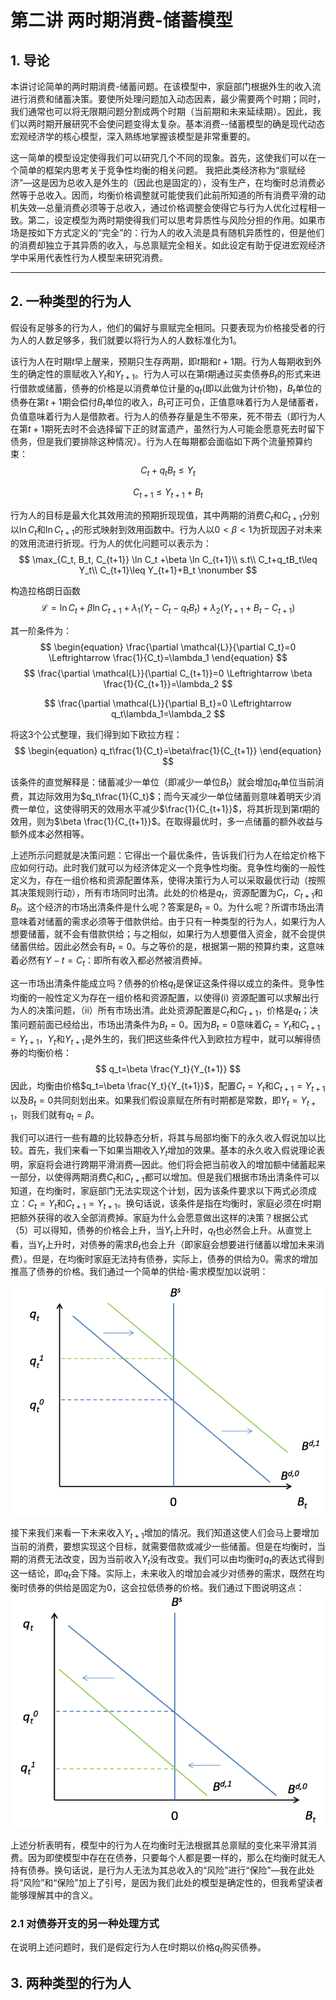 # 第二讲 两时期消费-储蓄模型

## 1. 导论

本讲讨论简单的两时期消费-储蓄问题。在该模型中，家庭部门根据外生的收入流进行消费和储蓄决策。要使所处理问题加入动态因素，最少需要两个时期；同时，我们通常也可以将无限期问题分割成两个时期（当前期和未来延续期）。因此，我们以两时期开展研究不会使问题变得太复杂。基本消费--储蓄模型的确是现代动态宏观经济学的核心模型，深入熟练地掌握该模型是非常重要的。

这一简单的模型设定使得我们可以研究几个不同的现象。首先，这使我们可以在一个简单的框架内思考关于竞争性均衡的相关问题。 我把此类经济称为“禀赋经济”—这是因为总收入是外生的（因此也是固定的），没有生产，在均衡时总消费必然等于总收入。因而，均衡价格调整就可能使我们此前所知道的所有消费平滑的动机失效—总量消费必须等于总收入，通过价格调整会使得它与行为人优化过程相一致。第二，设定模型为两时期使得我们可以思考异质性与风险分担的作用。如果市场是按如下方式定义的“完全”的：行为人的收入流是具有随机异质性的，但是他们的消费却独立于其异质的收入，与总禀赋完全相关。如此设定有助于促进宏观经济学中采用代表性行为人模型来研究消费。

---

## 2. 一种类型的行为人

假设有足够多的行为人，他们的偏好与禀赋完全相同。只要表现为价格接受者的行为人的人数足够多，我们就要以将行为人的人数标准化为1。

该行为人在时期$t$早上醒来，预期只生存两期，即$t$期和$t+1$期。行为人每期收到外生的确定性的禀赋收入$Y_t$和$Y_{t+1}$。行为人可以在第$t$期通过买卖债券$B_t$的形式来进行借款或储蓄，债券的价格是以消费单位计量的$q_t$(即以此做为计价物)，$B_t$单位的债券在第$t+1$期会偿付$B_t$单位的收入，$B_t$可正可负，正值意味着行为人是储蓄者，负值意味着行为人是借款者。行为人的债券存量是生不带来，死不带去（即行为人在第$t+1$期死去时不会选择留下正的财富遗产，虽然行为人可能会愿意死去时留下债务，但是我们要排除这种情况）。行为人在每期都会面临如下两个流量预算约束：
$$
C_t+q_tB_t\leq Y_t  \nonumber
$$

$$
C_{t+1}\leq Y_{t+1}+B_t \nonumber
$$

行为人的目标是最大化其效用流的预期折现现值，其中两期的消费$C_t$和$C_{t+1}$分别以$\ln C_t$和$\ln C_{t+1}$的形式映射到效用函数中。行为人以$0<\beta<1$为折现因子对未来的效用流进行折现。行为人的优化问题可以表示为：
$$
\max_{C_t, B_t, C_{t+1}} \ln C_t +\beta \ln C_{t+1}\\
s.t\\
C_t+q_tB_t\leq Y_t\\
C_{t+1}\leq Y_{t+1}+B_t \nonumber
$$


构造拉格朗日函数
$$
\mathcal{L}=\ln C_t+\beta \ln C_{t+1}+\lambda_1(Y_t-C_t-q_tB_t)+\lambda_2(Y_{t+1}+B_t-C_{t+1}) \nonumber
$$


其一阶条件为：
$$
\begin{equation}
\frac{\partial \mathcal{L}}{\partial C_t}=0 \Leftrightarrow \frac{1}{C_t}=\lambda_1
\end{equation}
$$
$$
\frac{\partial \mathcal{L}}{\partial C_{t+1}}=0 \Leftrightarrow \beta \frac{1}{C_{t+1}}=\lambda_2
$$

$$
\frac{\partial \mathcal{L}}{\partial B_t}=0 \Leftrightarrow q_t\lambda_1=\lambda_2
$$

将这3个公式整理，我们得到如下欧拉方程：
$$
\begin{equation}
q_t\frac{1}{C_t}=\beta\frac{1}{C_{t+1}}
\end{equation}
$$

该条件的直觉解释是：储蓄减少一单位（即减少一单位$B_t$）就会增加$q_t$单位当前消费，其边际效用为$q_t\frac{1}{C_t}$；而今天减少一单位储蓄则意味着明天少消费一单位，这使得明天的效用水平减少$\frac{1}{C_{t+1}}$，将其折现到第$t$期的效用，则为$\beta \frac{1}{C_{t+1}}$。在取得最优时，多一点储蓄的额外收益与额外成本必然相等。

上述所示问题就是决策问题：它得出一个最优条件，告诉我们行为人在给定价格下应如何行动。此时我们就可以为经济体定义一个竞争性均衡。竞争性均衡的一般性定义为，存在一组价格和资源配置体系，使得决策行为人可以采取最优行动（按照其决策规则行动），所有市场同时出清。此处的价格是$q_t$，资源配置为$C_t$，$C_{t+1}$和 $B_t$。这个经济的市场出清条件是什么呢？答案是$B_t=0$。为什么呢？所谓市场出清意味着对储蓄的需求必须等于借款供给。由于只有一种类型的行为人，如果行为人想要储蓄，就不会有借款供给；与之相似，如果行为人想要借入资金，就不会提供储蓄供给。因此必然会有$B_t=0$。与之等价的是，根据第一期的预算约束，这意味着必然有$Y-t=C_t$：即所有收入都必然被消费掉。

这一市场出清条件能成立吗？债券的价格$q_t$是保证这条件得以成立的条件。竞争性均衡的一般性定义为存在一组价格和资源配置，以使得(i) 资源配置可以求解出行为人的决策问题，（ii）所有市场出清。此处资源配置是$C_t$和$C_{t+1}$，价格是$q_t$；决策问题前面已经给出，市场出清条件为$B_t=0$。因为$B_t=0$意味着$C_t=Y_{t}$和$C_{t+1}=Y_{t+1}$，$Y_t$和$Y_{t+1}$是外生的，我们把这些条件代入到欧拉方程中，就可以解得债券的均衡价格：
$$
q_t=\beta \frac{Y_t}{Y_{t+1}}
$$
因此，均衡由价格$q_t=\beta \frac{Y_t}{Y_{t+1}}$，配置$C_t=Y_{t}$和$C_{t+1}=Y_{t+1}$以及$B_t=0$共同刻划出来。如果我们假设禀赋在所有时期都是常数，即$Y_t=Y_{t+1}$，则我们就有$q_t=\beta$。

我们可以进行一些有趣的比较静态分析，将其与局部均衡下的永久收入假说加以比较。首先，我们来看一下如果当期收入$Y_t$增加的效果。基本的永久收入假说理论表明，家庭将会进行跨期平滑消费—因此。他们将会把当前收入的增加额中储蓄起来一部分，以使得两期消费$C_t$和$C_{t+1}$都可以增加。但是我们根据市场出清条件可以知道，在均衡时，家庭部门无法实现这个计划，因为该条件要求以下两式必须成立：$C_t=Y_t$和$C_{t+1}=Y_{t+1}$。换句话说，该条件是指在均衡时，家庭必须在$t$时期把额外获得的收入全部消费掉。家庭为什么会愿意做出这样的决策？根据公式（5）可以得知，债券的价格会上升，当$Y_t$上升时，$q_t$也必然会上升。从直觉上看，当$Y_t$上升时，对债券的需求$B_t$也会上升（即家庭会想要进行储蓄以增加未来消费）。但是，在均衡时家庭无法持有债券，实际上，债券的供给为0。需求的增加推高了债券的价格。我们通过一个简单的供给-需求模型加以说明：

![sims0201](figures/sims0201.png)



接下来我们来看一下未来收入$Y_{t+1}$增加的情况。我们知道这使人们会马上要增加当前的消费，要想实现这个目标，就需要借款或减少一些储蓄。但是在均衡时，当期的消费无法改变，因为当前收入$Y_t$没有改变。我们可以由均衡时$q_t$的表达式得到这一结论，即$q_t$会下降。实际上，未来收入的增加会减少对债券的需求，既然在均衡时债券的供给是固定为0，这会拉低债券的价格。我们通过下图说明这点：![sims0202](figures/sims0202.png)

上述分析表明有，模型中的行为人在均衡时无法根据其总禀赋的变化来平滑其消费。因为即使模型中存在在债券，只要每个人都是要一样的，那么在均衡时就无人持有债券。换句话说，是行为人无法为其总收入的“风险”进行“保险”—我在此处将“风险”和“保险”加上了引号，是因为我们此处的模型是确定性的，但我希望读者能够理解其中的含义。

### 2.1 对债券开支的另一种处理方式

在说明上述问题时，我们是假定行为人在$t$时期以价格$q_t$购买债券。



## 3. 两种类型的行为人




​		
​			
​	